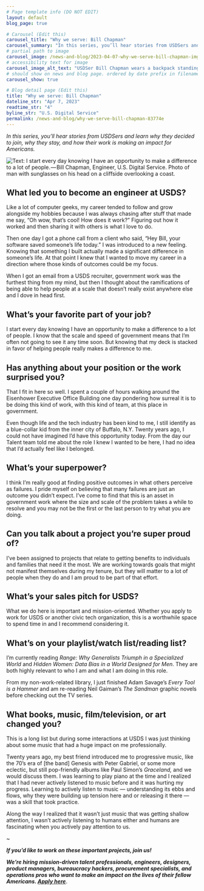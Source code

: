 ```yaml
---
# Page template info (DO NOT EDIT)
layout: default
blog_page: true

# Carousel (Edit this)
carousel_title: "Why we serve: Bill Chapman"
carousel_summary: "In this series, you’ll hear stories from USDSers and learn why they decided to join, why they stay, and how their work is making an impact for Americans."
# partial path to image
carousel_image: /news-and-blog/2023-04-07-why-we-serve-bill-chapman-img/carousel-why-we-serve-chapman.jpg
# accessibility text for image
carousel_image_alt_text: "USDSer Bill Chapman wears a backpack standing at a cliff overlook with crashing waves."
# should show on news and blog page. ordered by date prefix in filename
carousel_show: true

# Blog detail page (Edit this)
title: "Why we serve: Bill Chapman"
dateline_str: "Apr 7, 2023"
readtime_str: "4"
byline_str: "U.S. Digital Service"
permalink: /news-and-blog/why-we-serve-bill-chapman-83774e
---
```


_In this series, you’ll hear stories from USDSers and learn why they decided to join, why they stay, and how their work is making an impact for Americans._

![Text: I start every day knowing I have an opportunity to make a difference to a lot of people. — Bill Chapman, Engineer, U.S. Digital Service. Photo of man with sunglasses on his head on a cliffside overlooking a coast.](2023-04-07-why-we-serve-bill-chapman-img/V3U7OQ.jpg)

## What led you to become an engineer at USDS?

Like a lot of computer geeks, my career tended to follow and grow alongside my hobbies because I was always chasing
after stuff that made me say, “Oh wow, that’s cool! How does it work?” Figuring out how it worked and then sharing it
with others is what I love to do.

Then one day I got a phone call from a client who said, “Hey Bill, your software saved someone’s life today.” I was
introduced to a new feeling. Knowing that something I built actually made a significant difference in someone’s life. At that point I knew that I wanted to move my career in a direction where those kinds of outcomes could be my focus.

When I got an email from a USDS recruiter, government work was the furthest thing from my mind, but then I thought about the ramifications of being able to help people at a scale that doesn’t really exist anywhere else and I dove in head first.

## What’s your favorite part of your job?

I start every day knowing I have an opportunity to make a difference to a lot of people. I know that the scale and speed of government means that I’m often not going to see it any time soon. But knowing that my deck is stacked in favor of helping people really makes a difference to me.

## Has anything about your position or the work surprised you?

That I fit in here so well. I spent a couple of hours walking around the Eisenhower Executive Office Building one day
pondering how surreal it is to be doing this kind of work, with this kind of team, at this place in government.

Even though life and the tech industry has been kind to me, I still identify as a blue-collar kid from the inner city of Buffalo, N.Y. Twenty years ago, I could not have imagined I’d have this opportunity today. From the day our Talent team told me about the role I knew I wanted to be here, I had no idea that I’d actually feel like I belonged.

## What’s your superpower?

I think I’m really good at finding positive outcomes in what others perceive as failures. I pride myself on believing
that many failures are just an outcome you didn’t expect. I’ve come to find that this is an asset in government work
where the size and scale of the problem takes a while to resolve and you may not be the first or the last person to try
what you are doing.

## Can you talk about a project you’re super proud of?

I’ve been assigned to projects that relate to getting benefits to individuals and families that need it the most. We are working towards goals that might not manifest themselves during my tenure, but they will matter to a lot of people when they do and I am proud to be part of that effort.

## What’s your sales pitch for USDS?

What we do here is important and mission-oriented. Whether you apply to work for USDS or another civic tech
organization, this is a worthwhile space to spend time in and I recommend considering it.

## What’s on your playlist/watch list/reading list?

I’m currently reading _Range: Why Generalists Triumph in a Specialized World_ and _Hidden Women: Data Bias in a World
Designed for Men_. They are both highly relevant to who I am and what I am doing in this role.

From my non-work-related library, I just finished Adam Savage’s _Every Tool is a Hammer_ and am re-reading Neil
Gaiman’s _The Sandman_ graphic novels before checking out the TV series.

## What books, music, film/television, or art changed you?

This is a long list but during some interactions at USDS I was just thinking about some music that had a huge impact on
me professionally.

Twenty years ago, my best friend introduced me to progressive music, like the 70’s era of [the band] Genesis with Peter
Gabriel, or some more eclectic, but still pop-friendly albums like Paul Simon’s _Graceland,_ and we would discuss
them. I was learning to play piano at the time and I realized that I had never actively listened to music before and it
was hurting my progress. Learning to actively listen to music — understanding its ebbs and flows, why they were building up tension here and or releasing it there — was a skill that took practice.

Along the way I realized that it wasn’t just music that was getting shallow attention, I wasn’t actively listening to
humans either and humans are fascinating when you actively pay attention to us.

~

**_If you’d like to work on these important projects, join us!_**

_**We’re hiring mission-driven talent professionals, engineers, designers, product managers, bureaucracy hackers,
procurement specialists, and operations pros who want to make an impact on the lives of their fellow Americans. [Apply here](apply)**_.
